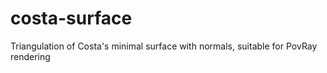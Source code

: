 costa-surface
=============

Triangulation of Costa's minimal surface with normals, suitable for PovRay rendering
